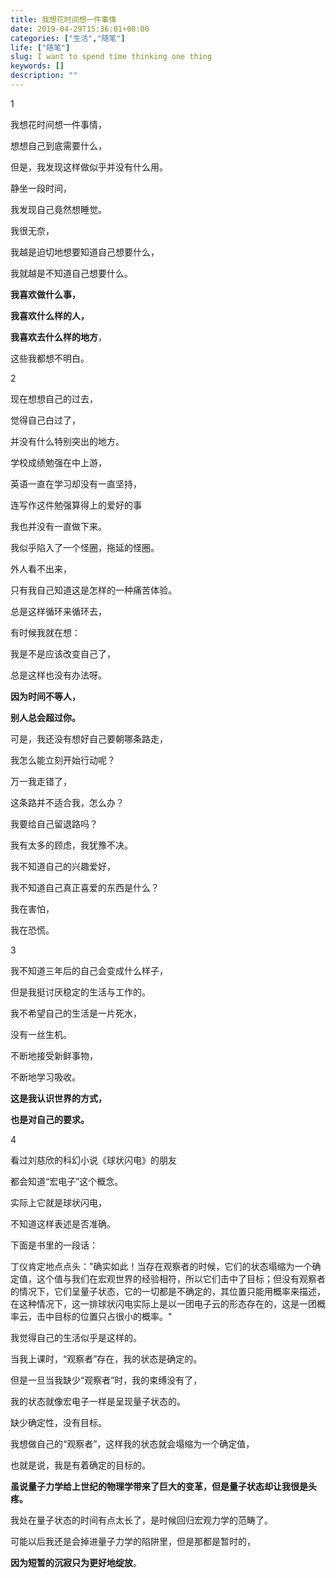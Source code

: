```yaml
---
title: 我想花时间想一件事情
date: 2019-04-29T15:36:01+08:00
categories: ["生活","随笔"]
life: ["随笔"]
slug: I want to spend time thinking one thing
keywords: []
description: ""
---
```


1

我想花时间想一件事情，

想想自己到底需要什么，

但是，我发现这样做似乎并没有什么用。

静坐一段时间，

我发现自己竟然想睡觉。

我很无奈，

我越是迫切地想要知道自己想要什么，

我就越是不知道自己想要什么。

**我喜欢做什么事，**

**我喜欢什么样的人，**

**我喜欢去什么样的地方**，

这些我都想不明白。



2

现在想想自己的过去，

觉得自己白过了，

并没有什么特别突出的地方。

学校成绩勉强在中上游，

英语一直在学习却没有一直坚持，

连写作这件勉强算得上的爱好的事

我也并没有一直做下来。

我似乎陷入了一个怪圈，拖延的怪圈。

外人看不出来，

只有我自己知道这是怎样的一种痛苦体验。

总是这样循环来循环去，

有时候我就在想：

我是不是应该改变自己了，

总是这样也没有办法呀。

**因为时间不等人，**

**别人总会超过你。**

可是，我还没有想好自己要朝哪条路走，

我怎么能立刻开始行动呢？

万一我走错了，

这条路并不适合我，怎么办？

我要给自己留退路吗？

我有太多的顾虑，我犹豫不决。

我不知道自己的兴趣爱好，

我不知道自己真正喜爱的东西是什么？

我在害怕，

我在恐慌。



3     

我不知道三年后的自己会变成什么样子，

但是我挺讨厌稳定的生活与工作的。

我不希望自己的生活是一片死水，

没有一丝生机。

不断地接受新鲜事物，

不断地学习吸收。

**这是我认识世界的方式，**

**也是对自己的要求。**



4

看过刘慈欣的科幻小说《球状闪电》的朋友

都会知道“宏电子”这个概念。

实际上它就是球状闪电，

不知道这样表述是否准确。

下面是书里的一段话：

丁仪肯定地点点头："确实如此！当存在观察者的时候，它们的状态塌缩为一个确定值，这个值与我们在宏观世界的经验相符，所以它们击中了目标；但没有观察者的情况下，它们呈量子状态，它的一切都是不确定的，其位置只能用概率来描述，在这种情况下，这一排球状闪电实际上是以一团电子云的形态存在的，这是一团概率云，击中目标的位置只占很小的概率。"

我觉得自己的生活似乎是这样的。

当我上课时，“观察者”存在，我的状态是确定的。

但是一旦当我缺少“观察者”时，我的束缚没有了，

我的状态就像宏电子一样是呈现量子状态的。

缺少确定性，没有目标。

我想做自己的“观察者”，这样我的状态就会塌缩为一个确定值，

也就是说，我是有着确定的目标的。

**虽说量子力学给上世纪的物理学带来了巨大的变革，但是量子状态却让我很是头疼。**

我处在量子状态的时间有点太长了，是时候回归宏观力学的范畴了。

可能以后我还是会掉进量子力学的陷阱里，但是那都是暂时的，

**因为短暂的沉寂只为更好地绽放**。